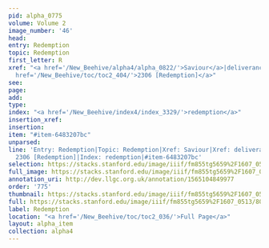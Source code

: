 ```yaml
---
pid: alpha_0775
volume: Volume 2
image_number: '46'
head: 
entry: Redemption
topic: Redemption
first_letter: R
xref: "<a href='/New_Beehive/alpha4/alpha_0822/'>Saviour</a>|deliverance|<a href='/New_Beehive/alpha4/alpha_0821/'>Salvation</a>|<a
  href='/New_Beehive/toc/toc2_404/'>2306 [Redemption]</a>"
see: 
page: 
add: 
type: 
index: "<a href='/New_Beehive/index4/index_3329/'>redemption</a>"
insertion_xref: 
insertion: 
item: "#item-6483207bc"
unparsed: 
line: 'Entry: Redemption|Topic: Redemption|Xref: Saviour|Xref: deliverance|Xref: Salvation|Xref:
  2306 [Redemption]|Index: redemption|#item-6483207bc'
selection: https://stacks.stanford.edu/image/iiif/fm855tg5659%2F1607_0513/805,2142,2975,469/full/0/default.jpg
full_image: https://stacks.stanford.edu/image/iiif/fm855tg5659%2F1607_0513/full/full/0/default.jpg
annotation_uri: http://dev.llgc.org.uk/annotation/1565104849977
order: '775'
thumbnail: https://stacks.stanford.edu/image/iiif/fm855tg5659%2F1607_0513/805,2142,600,180/250,/0/default.jpg
full: https://stacks.stanford.edu/image/iiif/fm855tg5659%2F1607_0513/805,2142,2975,469/full/0/default.jpg
label: Redemption
location: "<a href='/New_Beehive/toc/toc2_036/'>Full Page</a>"
layout: alpha_item
collection: alpha4
---
```

